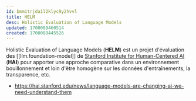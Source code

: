 ```yaml
---
id: bmmitrjda1l2klyc9y2hvvl
title: HELM
desc: Holistic Evaluation of Language Models
updated: 1700089460514
created: 1700089445526
---
```


Holistic Evaluation of Language Models (**HELM**) est un projet d'évaluation des [[llm.foundation-model]] de [Stanford Institute for Human-Centered AI](https://hai.stanford.edu/) (**HAI**) pour apporter une approche comparative dans un environnement bouillonnement et loin d'être homogène sur les données d'entraînements, la transparence, etc.

- https://hai.stanford.edu/news/language-models-are-changing-ai-we-need-understand-them
